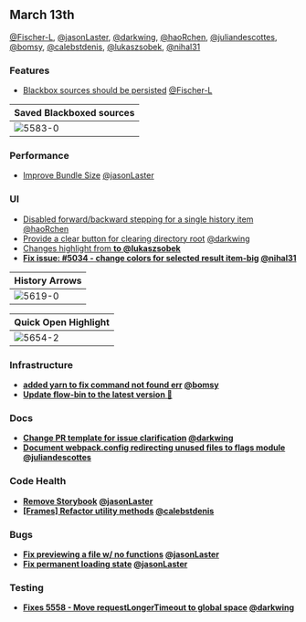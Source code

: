 ## March 13th

[@Fischer-L], [@jasonLaster], [@darkwing], [@haoRchen], [@juliandescottes], [@bomsy], [@calebstdenis], [@lukaszsobek], [@nihal31]

### Features

* [Blackbox sources should be persisted][5583] [@Fischer-L]

| Saved Blackboxed sources |
| ------------------------ |
| ![5583-0]                |

### Performance

* [Improve Bundle Size][5609] [@jasonLaster]

### UI

* [Disabled forward/backward stepping for a single history item][5619] [@haoRchen]
* [Provide a clear button for clearing directory root][5632] [@darkwing]
* [Changes highlight from <strong> to <mark>][5647] [@lukaszsobek]
* [Fix issue: #5034 - change colors for selected result item-big][5654] [@nihal31]

| History Arrows |
| -------------- |
| ![5619-0]      |

| Quick Open Highlight |
| -------------------- |
| ![5654-2]            |

### Infrastructure

* [added yarn to fix command not found err][5622] [@bomsy]
* [Update flow-bin to the latest version 🚀][5642]

### Docs

* [Change PR template for issue clarification][5613] [@darkwing]
* [Document webpack.config redirecting unused files to flags module][5621] [@juliandescottes]

### Code Health

* [Remove Storybook][5624] [@jasonLaster]
* [[Frames] Refactor utility methods][5646] [@calebstdenis]

### Bugs

* [Fix previewing a file w/ no functions][5629] [@jasonLaster]
* [Fix permanent loading state][5645] [@jasonLaster]

### Testing

* [Fixes 5558 - Move requestLongerTimeout to global space][5656] [@darkwing]

[5583-0]: https://user-images.githubusercontent.com/5627487/36886825-2b89dbac-1e29-11e8-845f-6a3b59e9a8c8.gif
[5619-0]: https://user-images.githubusercontent.com/19397242/37065413-bbeca1aa-216e-11e8-8ddd-fa15798867bf.gif
[5622-0]: https://user-images.githubusercontent.com/792924/37086324-3448b992-21ef-11e8-9845-41f6324a20f7.png
[5646-0]: https://user-images.githubusercontent.com/7321311/37187884-67f696e8-231a-11e8-92fa-133c11ecadce.png
[5647-0]: https://user-images.githubusercontent.com/23530054/37193139-06e11fa0-2369-11e8-922f-0331974f2559.gif
[5654-0]: https://user-images.githubusercontent.com/4532171/37256750-07e1957e-2585-11e8-95eb-85a7dc93c3fb.png
[5654-1]: https://user-images.githubusercontent.com/4532171/37256751-087c8af2-2585-11e8-82bb-d65d98733e20.png
[5654-2]: https://user-images.githubusercontent.com/4532171/37256752-0a65ae66-2585-11e8-9907-168dbfa946a9.png
[5583]: https://github.com/firefox-devtools/debugger/pull/5583
[5609]: https://github.com/firefox-devtools/debugger/pull/5609
[5613]: https://github.com/firefox-devtools/debugger/pull/5613
[5619]: https://github.com/firefox-devtools/debugger/pull/5619
[5621]: https://github.com/firefox-devtools/debugger/pull/5621
[5622]: https://github.com/firefox-devtools/debugger/pull/5622
[5624]: https://github.com/firefox-devtools/debugger/pull/5624
[5629]: https://github.com/firefox-devtools/debugger/pull/5629
[5632]: https://github.com/firefox-devtools/debugger/pull/5632
[5642]: https://github.com/firefox-devtools/debugger/pull/5642
[5645]: https://github.com/firefox-devtools/debugger/pull/5645
[5646]: https://github.com/firefox-devtools/debugger/pull/5646
[5647]: https://github.com/firefox-devtools/debugger/pull/5647
[5654]: https://github.com/firefox-devtools/debugger/pull/5654
[5656]: https://github.com/firefox-devtools/debugger/pull/5656
[@fischer-l]: https://github.com/Fischer-L
[@jasonlaster]: https://github.com/jasonLaster
[@darkwing]: https://github.com/darkwing
[@haorchen]: https://github.com/haoRchen
[@juliandescottes]: https://github.com/juliandescottes
[@bomsy]: https://github.com/bomsy
[@calebstdenis]: https://github.com/calebstdenis
[@lukaszsobek]: https://github.com/lukaszsobek
[@nihal31]: https://github.com/nihal31
